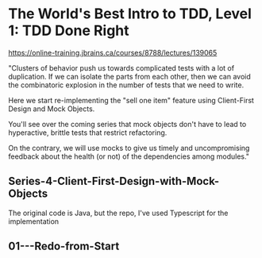 # The World's Best Intro to TDD, Level 1: TDD Done Right
https://online-training.jbrains.ca/courses/8788/lectures/139065

"Clusters of behavior push us towards complicated tests with a lot of duplication. If we can isolate the parts from each other, 
then we can avoid the combinatoric explosion in the number of tests that we need to write. 

Here we start re-implementing the "sell one item" feature using Client-First Design and Mock Objects. 

You'll see over the coming series that mock objects don't have to lead to hyperactive, brittle tests that restrict refactoring. 

On the contrary, we will use mocks to give us timely and uncompromising feedback about the health (or not) of the dependencies among modules."

## Series-4-Client-First-Design-with-Mock-Objects

The original code is Java, but the repo, I've used Typescript for the implementation 

## 01---Redo-from-Start
